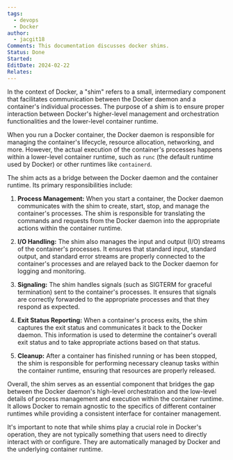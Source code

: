 ```yaml
---
tags:
  - devops
  - Docker
author:
  - jacgit18
Comments: This documentation discusses docker shims.
Status: Done
Started: 
EditDate: 2024-02-22
Relates:
---
```

In the context of Docker, a "shim" refers to a small, intermediary component that facilitates communication between the Docker daemon and a container's individual processes. The purpose of a shim is to ensure proper interaction between Docker's higher-level management and orchestration functionalities and the lower-level container runtime.

When you run a Docker container, the Docker daemon is responsible for managing the container's lifecycle, resource allocation, networking, and more. However, the actual execution of the container's processes happens within a lower-level container runtime, such as `runc` (the default runtime used by Docker) or other runtimes like `containerd`.

The shim acts as a bridge between the Docker daemon and the container runtime. Its primary responsibilities include:

1. **Process Management:**
   When you start a container, the Docker daemon communicates with the shim to create, start, stop, and manage the container's processes. The shim is responsible for translating the commands and requests from the Docker daemon into the appropriate actions within the container runtime.

2. **I/O Handling:**
   The shim also manages the input and output (I/O) streams of the container's processes. It ensures that standard input, standard output, and standard error streams are properly connected to the container's processes and are relayed back to the Docker daemon for logging and monitoring.

3. **Signaling:**
   The shim handles signals (such as SIGTERM for graceful termination) sent to the container's processes. It ensures that signals are correctly forwarded to the appropriate processes and that they respond as expected.

4. **Exit Status Reporting:**
   When a container's process exits, the shim captures the exit status and communicates it back to the Docker daemon. This information is used to determine the container's overall exit status and to take appropriate actions based on that status.

5. **Cleanup:**
   After a container has finished running or has been stopped, the shim is responsible for performing necessary cleanup tasks within the container runtime, ensuring that resources are properly released.

Overall, the shim serves as an essential component that bridges the gap between the Docker daemon's high-level orchestration and the low-level details of process management and execution within the container runtime. It allows Docker to remain agnostic to the specifics of different container runtimes while providing a consistent interface for container management.

It's important to note that while shims play a crucial role in Docker's operation, they are not typically something that users need to directly interact with or configure. They are automatically managed by Docker and the underlying container runtime.